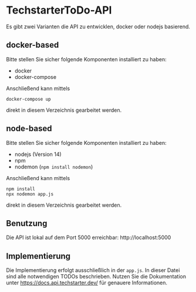 # TechstarterToDo-API 

Es gibt zwei Varianten die API zu entwicklen, docker oder nodejs basierend.

## docker-based
Bitte stellen Sie sicher folgende Komponenten installiert zu haben:
* docker
* docker-compose

Anschließend kann mittels
```
docker-compose up
```
direkt in diesem Verzeichnis gearbeitet werden.

## node-based
Bitte stellen Sie sicher folgende Komponenten installiert zu haben:
* nodejs (Version 14)
* npm
* nodemon (`npm install nodemon`)

Anschließend kann mittels
```
npm install
npx nodemon app.js
```
direkt in diesem Verzeichnis gearbeitet werden.

## Benutzung

Die API ist lokal auf dem Port 5000 erreichbar: http://localhost:5000

## Implementierung

Die Implementierung erfolgt ausschließlich in der `app.js`. In dieser Datei sind alle notwendigen TODOs
beschrieben. Nutzen Sie die Dokumentation unter https://docs.api.techstarter.dev/ für genauere Informationen.
